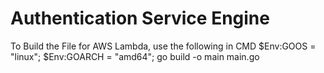 # Authentication Service Engine

To Build the File for AWS Lambda, use the following in CMD
$Env:GOOS = "linux"; $Env:GOARCH = "amd64"; go build -o main main.go
